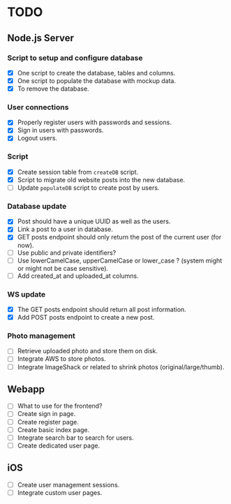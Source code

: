 # TODO

## Node.js Server

### Script to setup and configure database
- [x] One script to create the database, tables and columns.
- [x] One script to populate the database with mockup data.
- [x] To remove the database.

### User connections
- [x] Properly register users with passwords and sessions.
- [x] Sign in users with passwords.
- [x] Logout users.

### Script
- [x] Create session table from `createDB` script.
- [x] Script to migrate old website posts into the new database.
- [ ] Update `populateDB` script to create post by users.

### Database update
- [x] Post should have a unique UUID as well as the users.
- [x] Link a post to a user in database.
- [x] GET posts endpoint should only return the post of the current user (for now).
- [ ] Use public and private identifiers?
- [ ] Use lowerCamelCase, upperCamelCase or lower_case ? (system might or might not be case sensitive).
- [ ] Add created_at and uploaded_at columns.

### WS update
- [x] The GET posts endpoint should return all post information.
- [x] Add POST posts endpoint to create a new post.

### Photo management
- [ ] Retrieve uploaded photo and store them on disk.
- [ ] Integrate AWS to store photos.
- [ ] Integrate ImageShack or related to shrink photos (original/large/thumb).

## Webapp
- [ ] What to use for the frontend?
- [ ] Create sign in page.
- [ ] Create register page.
- [ ] Create basic index page.
- [ ] Integrate search bar to search for users.
- [ ] Create dedicated user page.

## iOS
- [ ] Create user management sessions.
- [ ] Integrate custom user pages.
